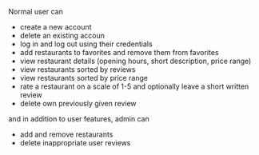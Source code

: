 Normal user can
- create a new account
- delete an existing accoun
- log in and log out using their credentials
- add restaurants to favorites and remove them from favorites
- view restaurant details (opening hours, short description, price range)
- view restaurants sorted by reviews
- view restaurants sorted by price range
- rate a restaurant on a scale of 1-5 and optionally leave a short written review
- delete own previously given review

and in addition to user features, admin can
- add and remove restaurants
- delete inappropriate user reviews